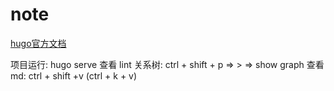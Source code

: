 # note

<a href="https://www.gohugo.org/doc/overview/quickstart/">hugo官方文档</a>

项目运行: hugo serve
查看 lint 关系树: ctrl + shift + p  => > => show graph
查看 md: ctrl + shift +v (ctrl + k + v)
